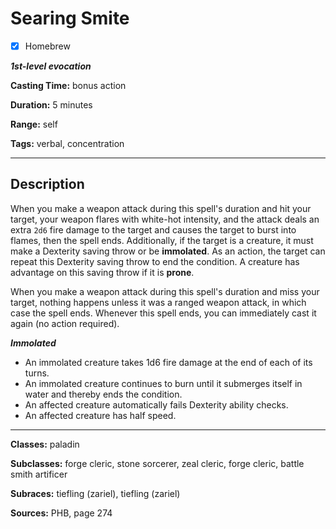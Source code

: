 # Searing Smite

- [x] Homebrew

***1st-level evocation***

**Casting Time:** bonus action

**Duration:** 5 minutes

**Range:** self

**Tags:** verbal, concentration

---

## Description
When you make a weapon attack during this spell's duration and hit your target, your weapon flares with white-hot intensity, and the attack deals an extra `2d6` fire damage to the target and causes the target to burst into flames, then the spell ends. Additionally, if the target is a creature, it must make a Dexterity saving throw or be **immolated**. As an action, the target can repeat this Dexterity saving throw to end the condition. A creature has advantage on this saving throw if it is **prone**.

When you make a weapon attack during this spell's duration and miss your target, nothing happens unless it was a ranged weapon attack, in which case the spell ends. Whenever this spell ends, you can immediately cast it again (no action required).

***Immolated***
- An immolated creature takes 1d6 fire damage at the end of each of its turns.
- An immolated creature continues to burn until it submerges itself in water and thereby ends the condition.
- An affected creature automatically fails Dexterity ability checks.
- An affected creature has half speed.

---

**Classes:** paladin

**Subclasses:** forge cleric, stone sorcerer, zeal cleric, forge cleric, battle smith artificer

**Subraces:** tiefling (zariel), tiefling (zariel)

**Sources:** PHB, page 274
